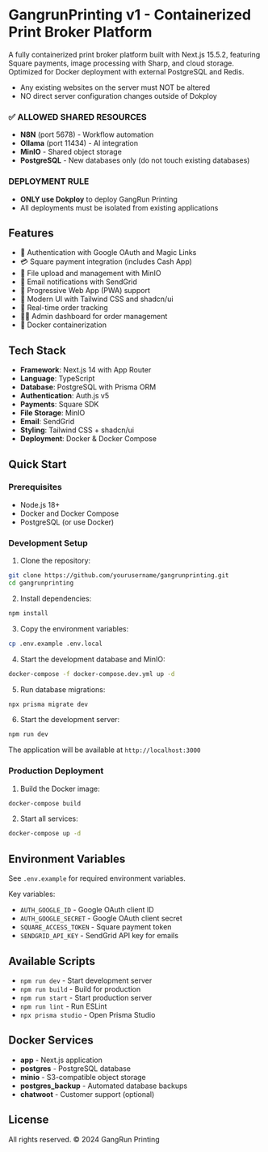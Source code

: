 # GangrunPrinting v1 - Containerized Print Broker Platform

A fully containerized print broker platform built with Next.js 15.5.2, featuring Square payments, image processing with Sharp, and cloud storage. Optimized for Docker deployment with external PostgreSQL and Redis.

- Any existing websites on the server must NOT be altered
- NO direct server configuration changes outside of Dokploy

### ✅ ALLOWED SHARED RESOURCES

- **N8N** (port 5678) - Workflow automation
- **Ollama** (port 11434) - AI integration
- **MinIO** - Shared object storage
- **PostgreSQL** - New databases only (do not touch existing databases)

### DEPLOYMENT RULE

- **ONLY use Dokploy** to deploy GangRun Printing
- All deployments must be isolated from existing applications

## Features

- 🔐 Authentication with Google OAuth and Magic Links
- 💳 Square payment integration (includes Cash App)
- 📁 File upload and management with MinIO
- 📧 Email notifications with SendGrid
- 📱 Progressive Web App (PWA) support
- 🎨 Modern UI with Tailwind CSS and shadcn/ui
- 🔄 Real-time order tracking
- 👨‍💼 Admin dashboard for order management
- 🐳 Docker containerization

## Tech Stack

- **Framework**: Next.js 14 with App Router
- **Language**: TypeScript
- **Database**: PostgreSQL with Prisma ORM
- **Authentication**: Auth.js v5
- **Payments**: Square SDK
- **File Storage**: MinIO
- **Email**: SendGrid
- **Styling**: Tailwind CSS + shadcn/ui
- **Deployment**: Docker & Docker Compose

## Quick Start

### Prerequisites

- Node.js 18+
- Docker and Docker Compose
- PostgreSQL (or use Docker)

### Development Setup

1. Clone the repository:

```bash
git clone https://github.com/yourusername/gangrunprinting.git
cd gangrunprinting
```

2. Install dependencies:

```bash
npm install
```

3. Copy the environment variables:

```bash
cp .env.example .env.local
```

4. Start the development database and MinIO:

```bash
docker-compose -f docker-compose.dev.yml up -d
```

5. Run database migrations:

```bash
npx prisma migrate dev
```

6. Start the development server:

```bash
npm run dev
```

The application will be available at `http://localhost:3000`

### Production Deployment

1. Build the Docker image:

```bash
docker-compose build
```

2. Start all services:

```bash
docker-compose up -d
```

## Environment Variables

See `.env.example` for required environment variables.

Key variables:

- `AUTH_GOOGLE_ID` - Google OAuth client ID
- `AUTH_GOOGLE_SECRET` - Google OAuth client secret
- `SQUARE_ACCESS_TOKEN` - Square payment token
- `SENDGRID_API_KEY` - SendGrid API key for emails

## Available Scripts

- `npm run dev` - Start development server
- `npm run build` - Build for production
- `npm run start` - Start production server
- `npm run lint` - Run ESLint
- `npx prisma studio` - Open Prisma Studio

## Docker Services

- **app** - Next.js application
- **postgres** - PostgreSQL database
- **minio** - S3-compatible object storage
- **postgres_backup** - Automated database backups
- **chatwoot** - Customer support (optional)

## License

All rights reserved. © 2024 GangRun Printing
